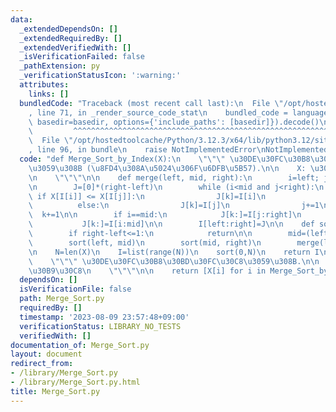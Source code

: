 ```yaml
---
data:
  _extendedDependsOn: []
  _extendedRequiredBy: []
  _extendedVerifiedWith: []
  _isVerificationFailed: false
  _pathExtension: py
  _verificationStatusIcon: ':warning:'
  attributes:
    links: []
  bundledCode: "Traceback (most recent call last):\n  File \"/opt/hostedtoolcache/Python/3.12.3/x64/lib/python3.12/site-packages/onlinejudge_verify/documentation/build.py\"\
    , line 71, in _render_source_code_stat\n    bundled_code = language.bundle(stat.path,\
    \ basedir=basedir, options={'include_paths': [basedir]}).decode()\n          \
    \         ^^^^^^^^^^^^^^^^^^^^^^^^^^^^^^^^^^^^^^^^^^^^^^^^^^^^^^^^^^^^^^^^^^^^^^^^^^^^^^^^^\n\
    \  File \"/opt/hostedtoolcache/Python/3.12.3/x64/lib/python3.12/site-packages/onlinejudge_verify/languages/python.py\"\
    , line 96, in bundle\n    raise NotImplementedError\nNotImplementedError\n"
  code: "def Merge_Sort_by_Index(X):\n    \"\"\" \u30DE\u30FC\u30B8\u30BD\u30FC\u30C8\
    \u3059\u308B (\u8FD4\u308A\u5024\u306F\u6DFB\u5B57).\n\n    X: \u30EA\u30B9\u30C8\
    \n    \"\"\"\n\n    def merge(left, mid, right):\n        i=left; j=mid; k=0\n\
    \n        J=[0]*(right-left)\n        while (i<mid and j<right):\n           \
    \ if X[I[i]] <= X[I[j]]:\n                J[k]=I[i]\n                i+=1\n  \
    \          else:\n                J[k]=I[j]\n                j+=1\n          \
    \  k+=1\n\n        if i==mid:\n            J[k:]=I[j:right]\n        else:\n \
    \           J[k:]=I[i:mid]\n\n        I[left:right]=J\n\n    def sort(left, right):\n\
    \        if right-left<=1:\n            return\n\n        mid=(left+right)//2\n\
    \        sort(left, mid)\n        sort(mid, right)\n        merge(left, mid, right)\n\
    \n    N=len(X)\n    I=list(range(N))\n    sort(0,N)\n    return I\n\ndef Merge_Sort(X):\n\
    \    \"\"\" \u30DE\u30FC\u30B8\u30BD\u30FC\u30C8\u3059\u308B.\n\n    X: \u30EA\
    \u30B9\u30C8\n    \"\"\"\n\n    return [X[i] for i in Merge_Sort_by_Index(X)]\n"
  dependsOn: []
  isVerificationFile: false
  path: Merge_Sort.py
  requiredBy: []
  timestamp: '2023-08-09 23:57:48+09:00'
  verificationStatus: LIBRARY_NO_TESTS
  verifiedWith: []
documentation_of: Merge_Sort.py
layout: document
redirect_from:
- /library/Merge_Sort.py
- /library/Merge_Sort.py.html
title: Merge_Sort.py
---
```

